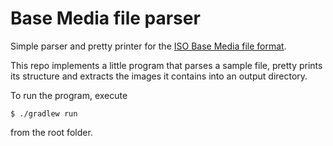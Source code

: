 # Base Media file parser

Simple parser and pretty printer for the [ISO Base Media file format](https://en.wikipedia.org/wiki/ISO_base_media_file_format).

This repo implements a little program that parses a sample file, pretty prints its structure and extracts the images it contains into an output directory.

To run the program, execute

```shell
$ ./gradlew run
```

from the root folder.
